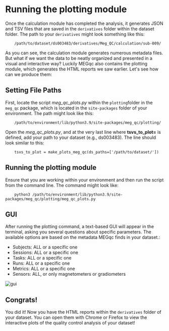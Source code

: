# Running the plotting module

Once the calculation module has completed the analysis, it generates JSON and TSV files that are saved in the `derivatives` folder within the dataset folder. The path to your `derivatives` might look something like this:

        /path/to/dataset/ds003483/derivatives/Meg_QC/calculation/sub-009/
        
As you can see, the calculation module generates numerous metadata files. But what if we want the data to be neatly organized and presented in a visual and interactive way?
Luckily MEGqc also contains the plotting module, which generates the HTML reports we saw earlier. Let's see how can we produce them:


## Setting File Paths

First, locate the script *meg_qc_plots.py* within the `plotting`folder in the `meg_qc` package, which is located in the `site-packages` folder of your environment. The path might look like this:

        /path/to/environment/lib/python3.9/site-packages/meg_qc/plotting/


Open the *meg_qc_plots.py*, and at the very last line where **tsvs_to_plot=** is defined, add your path to your dataset (e.g., ds003483). The line should look similar to this:

        tsvs_to_plot = make_plots_meg_qc(ds_paths=['/path/to/dataset/'])

## Running the plotting module

Ensure that you are working within your environment and then run the script from the command line. The command might look like:

        python3 /path/to/environment/lib/python3.9/site-packages/meg_qc/plotting/meg_qc_plots.py

## GUI
After running the plotting command, a text-based GUI will appear in the terminal, asking you several questions about specific parameters. The available options are based on the metadata MEGqc finds in your dataset.:
- Subjects: ALL or a specific one
- Sessions: ALL or a specific one
- Tasks: ALL or a specific one
- Runs: ALL or a specific one
- Metrics: ALL or a specific one
- Sensors: ALL, or only magnetometers or gradiometers

![gui](static/gui.png)

## Congrats!

You did it! Now you have the HTML reports within the `derivatives` folder of your dataset. You can open them with Chrome or Firefox to view the interactive plots of the quality control analysis of your dataset!




